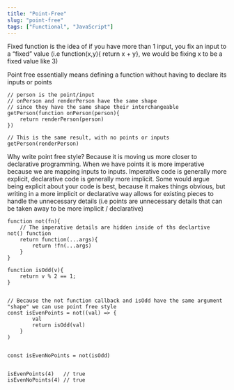 ```yaml
---
title: "Point-Free"
slug: "point-free"
tags: ["Functional", "JavaScript"]
---
```


Fixed function is the idea of if you have more than 1 input, you fix an input to a “fixed” value (i.e function(x,y){ return x + y}, we would be fixing x to be a fixed value like 3)

Point free essentially means defining a function without having to declare its inputs or points

```
// person is the point/input
// onPerson and renderPerson have the same shape
// since they have the same shape their interchangeable
getPerson(function onPerson(person){
    return renderPerson(person)
})

// This is the same result, with no points or inputs
getPerson(renderPerson)
```

Why write point free style? Because it is moving us more closer to declarative programming. When we have points it is more imperative because we are mapping inputs to inputs. Imperative code is generally more explicit, declarative code is generally more implicit. Some would argue being explicit about your code is best, because it makes things obvious, but writing in a more implicit or declarative way allows for existing pieces to handle the unnecessary details (i.e points are unnecessary details that can be taken away to be more implicit / declarative)

```
function not(fn){
    // The imperative details are hidden inside of ths declartive not() function
    return function(...args){
        return !fn(...args)
    }
}

function isOdd(v){
    return v % 2 == 1;
}


// Because the not function callback and isOdd have the same argument "shape" we can use point free style
const isEvenPoints = not((val) => {
        val
        return isOdd(val)
    }
)


const isEvenNoPoints = not(isOdd)


isEvenPoints(4)   // true
isEvenNoPoints(4) // true
```
